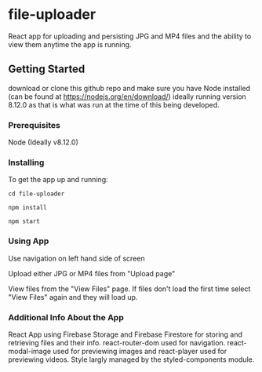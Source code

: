 # file-uploader
React app for uploading and persisting JPG and MP4 files and the ability to view them anytime the app is running.

## Getting Started

download or clone this github repo and make sure you have Node installed (can be found at https://nodejs.org/en/download/) ideally running version 8.12.0 as that is what was run at the time of this being developed.

### Prerequisites

Node (Ideally v8.12.0)

### Installing

To get the app up and running:
```
cd file-uploader
```
```
npm install
```
```
npm start
```

### Using App

Use navigation on left hand side of screen

Upload either JPG or MP4 files from "Upload page"

View files from the "View Files" page. If files don't load the first time select "View Files" again and they will load up.

### Additional Info About the App

React App using Firebase Storage and Firebase Firestore for storing and retrieving files and their info. react-router-dom used for navigation. react-modal-image used for previewing images and react-player used for previewing videos. Style largly managed by the styled-components module.
